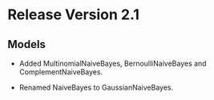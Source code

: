 # Release Version 2.1

## Models

* Added MultinomialNaiveBayes, BernoulliNaiveBayes and ComplementNaiveBayes.

* Renamed NaiveBayes to GaussianNaiveBayes.